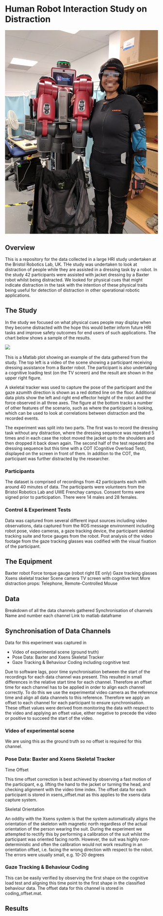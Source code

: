 # Human Robot Interaction Study on Distraction

![](xsens.jpg)

## Overview

This is a repository for the data collected in a large HRI study undertaken at the Bristol Robotics Lab, UK. THe study was undertaken to look at distraction of people while they are assisted in a dressing task by a robot. In the study 42 participants were assisted with jacket dressing by a Baxter robot whilst being distracted. We looked for physical cues that might indicate distraction in the task with the intention of these physical traits being useful for detection of distraction in other operational robotic applications.

## The Study

In the study we focused on what physical cues people may display when they become distracted with the hope this would better inform future HRI tasks and improve safety outcomes for end users of such applications. The chart below shows a sample of the results.

![](HRI.gif)

This is a Matlab plot showing an example of the data gathered from the study. The top left is a video of the scene showing a participant receiving dressing assistance from a Baxter robot. The participant is also undertaking a cognitive loading test (on the TV screen) and the result are shown in the upper right figure.

A skeletal tracker was used to capture the pose of the participant and the gaze azumith direction is shown as a red dotted line on the floor. Additional data plots show the left and right end effector height of the robot and the force observed in all three axes. The figure at the bottom tracks a number of other features of the scenario, such as where the participant is looking, which can be used to look at correlations between distraction and the recorded events.

The experiment was split into two parts. The first was to record the dressing task without any distraction, where the dressing sequence was repeated 5 times and in each case the robot moved the jacket up to the shoulders and then dropped it back down again. The second half of the test repeated the dressing sequence but this time with a COT (Cognitive Overload Test), displayed on the screen in front of them. In addition to the COT, the participant was further distracted by the researcher.

### Participants

The dataset is comprised of recordings from 42 participants each with around 40 minutes of data. The participants were volunteers from the Bristol Robotics Lab and UWE Frenchay campus. Consent forms were signed prior to participation. There were 14 males and 28 females.

### Control & Experiment Tests

Data was captured from several different input sources including video observations, data captured from the ROS message environment including robot pose, video cameras, a gaze tracking device, the participant skeletal tracking suite and force gauges from the robot. Post analysis of the video footage from the gaze tracking glasses was codified with the visual fixation of the participant. 

## The Equipment

Baxter robot
Force torque gauge (robot right EE only)
Gaze tracking glasses
Xsens skeletal tracker
Scene camera
TV screen with cognitive test
More distraction props: Telephone, Remote-Controlled Mouse

## Data

Breakdown of all the data channels gathered
Synchronisation of channels
Name and number each channel
Link to matlab dataframe

## Synchronisation of Data Channels

Data for this experiment was captured in 

* Video of experimental scene (ground truth)
* Pose Data: Baxter and Xsens Skeletal Tracker
* Gaze Tracking & Behaviour Coding including cognitive test

Due to software lags, poor time synchronisation between the start of the recordings for each data channel was present. This resulted in small differences in the relative start time for each channel. Therefore an offset time for each channel has to be applied in order to align each channel correctly. To do this we use the experimental video camera as the reference time and align all data channels to this reference. Therefore we apply an offset to each channel for each participant to ensure synchronisation. These offset values were derived from monitoring the data with respect to the video and applying an offset value, either negative to precede the video or positive to succeed the start of the video. 

### Video of experimental scene

We are using this as the ground truth so no offset is required for this channel.

### Pose Data: Baxter and Xsens Skeletal Tracker

Time Offset

This time offset correction is best achieved by observing a fast motion of the participant, e.g. lifting the hand to the jacket or turning the head, and checking alignment with the video time index. The offset data for each participant is stored in xsens_offset.mat as this applies to the xsens data capture system.

Skeletal Orientation

An oddity with the Xsens system is that the system automatically aligns the orientation of the skeleton with magnetic north regardless of the actual orientation of the person wearing the suit. During the experiment we attempted to rectify this by performing a calibration of the suit whilst the participant was oriented facing north. However, the suit was highly non-deterministic and often the calibration would not work resulting in an orientation offset, i.e. facing the wrong direction with respect to the robot. The errors were usually small, e.g. 10-20 degrees

### Gaze Tracking & Behaviour Coding

This can be easily verified by observing the first shape on the cognitive load test and aligning this time point to the first shape in the classified behaviour data. The offset data for this channel is stored in coding_offset.mat.



## Results


